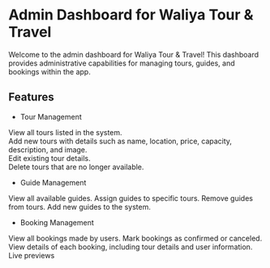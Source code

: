 
# Admin Dashboard for Waliya Tour & Travel


Welcome to the admin dashboard for Waliya Tour & Travel! This dashboard provides administrative capabilities for managing tours, guides, and bookings within the app.


## Features

- Tour Management

View all tours listed in the system.<br>
Add new tours with details such as name, location, price, capacity, description, and image.<br>
Edit existing tour details.<br>
Delete tours that are no longer available.<br>

- Guide Management
  
View all available guides.
Assign guides to specific tours.
Remove guides from tours.
Add new guides to the system.

- Booking Management
  
View all bookings made by users.
Mark bookings as confirmed or canceled.
View details of each booking, including tour details and user information.
Live previews


